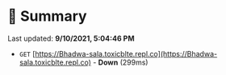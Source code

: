 # 📖 Summary
Last updated: **9/10/2021, 5:04:46 PM**

- `GET` [https://Bhadwa-sala.toxicblte.repl.co](https://Bhadwa-sala.toxicblte.repl.co) - **Down** (299ms)
